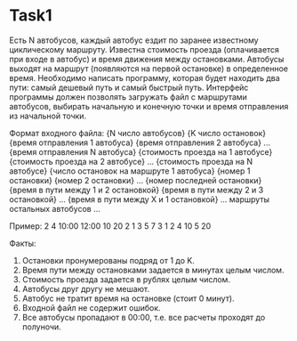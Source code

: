 # Task1
Есть N автобусов, каждый автобус ездит по заранее известному
циклическому маршруту. Известна стоимость проезда (оплачивается при
входе в автобус) и время движения между остановками. Автобусы выходят
на маршрут (появляются на первой остановке) в определенное время.
Необходимо написать программу, которая будет находить два пути: самый
дешевый путь и самый быстрый путь. Интерфейс программы должен
позволять загружать файл с маршрутами автобусов, выбирать начальную и
конечную точки и время отправления из начальной точки.

Формат входного файла:
{N число автобусов}
{K число остановок}
{время отправления 1 автобуса} {время отправления 2 автобуса} ...
{время отправления N автобуса}
{стоимость проезда на 1 автобусе} {стоимость проезда на 2 автобусе}
... {стоимость проезда на N автобусе}
{число остановок на маршруте 1 автобуса} {номер 1 остановки} {номер 2
остановки} ... {номер последней остановки} {время в пути между 1 и 2
остановкой} {время в пути между 2 и 3 остановкой} ... {время в пути
между X и 1 остановкой}
... маршруты остальных автобусов ...

Пример:
2
4
10:00 12:00
10 20
2 1 3 5 7
3 1 2 4 10 5 20

Факты:
1. Остановки пронумерованы подряд от 1 до K.
2. Время пути между остановками задается в минутах целым числом.
3. Стоимость проезда задается в рублях целым числом.
4. Автобусы друг другу не мешают.
5. Автобус не тратит время на остановке (стоит 0 минут).
6. Входной файл не содержит ошибок.
7. Все автобусы пропадают в 00:00, т.е. все расчеты проходят до полуночи.
